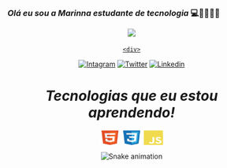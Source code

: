 ### *Olá eu sou a Marinna estudante de tecnologia* 💻👩‍🎓🖤🤍

<div align="center">
  <a href="https://github.com/marinnapcs">
    <img height="150em" src="https://github-readme-stats.vercel.app/api?username=marinnapcs&count_private=true&include_all_commits=true&show_icons=true&theme=dracula&hide_border=false&show_owner=true"/>
  
    <div>

[![Intagram](https://img.shields.io/badge/Instagram-E4405F?style=for-the-badge&logo=instagram&logoColor=white)](https://www.instagram.com/marinnaspc/)
[![Twitter](https://img.shields.io/badge/Twitter-1DA1F2?style=for-the-badge&logo=twitter&logoColor=white)](https://Twitter.com/marinnaspc)
[![Linkedin](https://img.shields.io/badge/LinkedIn-0077B5?style=for-the-badge&logo=linkedin&logoColor=white)](https://https://www.linkedin.com/in/marinna-pereira-50a343199/)

# *Tecnologias que eu estou aprendendo!* 

<div>
 <img align="center" alt="marinnaspc-HTML" height="30" width="40" src="https://raw.githubusercontent.com/devicons/devicon/master/icons/html5/html5-original.svg">
  <img align="center" alt="marinnaspc-CSS" height="30" width="40" src="https://raw.githubusercontent.com/devicons/devicon/master/icons/css3/css3-original.svg">
 <img align="center" alt="Rafa-Js" height="30" width="40" src="https://raw.githubusercontent.com/devicons/devicon/master/icons/javascript/javascript-plain.svg">
<div>
  
<div align="center">
  
  ![Snake animation](https://github.com/dsouloficial/dsouloficial/blob/output/github-contribution-grid-snake.svg)
  
</div>

